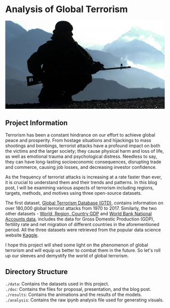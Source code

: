 # Analysis of Global Terrorism    
![](https://github.com/Shreehar01/Analysis-of-Global-Terrorism/blob/main/doc/terror.jpg)                      
## Project Information
Terrorism has been a constant hindrance on our effort to achieve global peace and prosperity. From hostage situations and hijackings to mass shootings and bombings, terrorist attacks have a profound impact on both the victims and the larger society; they cause physical harm and loss of life, as well as emotional trauma and psychological distress. Needless to say, they can have long-lasting socioeconomic consequences, disrupting trade and commerce, causing job losses, and decreasing investor confidence.

As the frequency of terrorist attacks is increasing at a rate faster than ever, it is crucial to understand them and their trends and patterns. In this blog post, I will be examining various aspects of terrorism including regions, targets, methods, and motives using three open-source datasets.

The first dataset, [Global Terrorism Database (GTD)](https://www.kaggle.com/datasets/START-UMD/gtd), contains information on over 180,000 global terrorist attacks from 1970 to 2017. Similarly, the two other datasets - [World, Region, Country GDP](https://www.kaggle.com/datasets/tmishinev/world-country-gdp-19602021) and [World Bank National Accounts data](https://data.worldbank.org/indicator/NY.GDP.MKTP.CD), includes the data for Gross Domestic Production (GDP), fertility rate and net migration of different countries in the aforementioned period. All the three datasets were retrieved from the popular data science website [Kaggle](https://www.kaggle.com/). 

I hope this project will shed some light on the phenomenon of global terrorism and will equip us better to combat them in the future. So let's roll up our sleeves and demystify the world of global terrorism.                         


## Directory Structure
`./data`: Contains the datasets used in this project.     
`./doc`: Contains the files for proposal, presentation, and the blog post.     
`./results`: Contains the animations and the results of the models.    
`./analysis`: Contains the raw ipynb analysis file used for generating visuals.         
